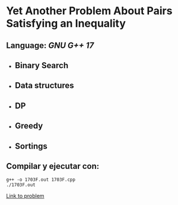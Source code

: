 # Yet Another Problem About Pairs Satisfying an Inequality

## **Language:** *GNU G++ 17*

* ## Binary Search
* ## Data structures
* ## DP
* ## Greedy
* ## Sortings

## **Compilar y ejecutar con**:

```
g++ -o 1703F.out 1703F.cpp
./1703F.out
```

[Link to problem](www.codeforces.com/contest/1703/problem/F)
